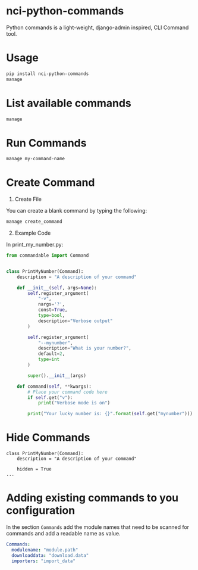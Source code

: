 # nci-python-commands

Python commands is a light-weight, django-admin inspired, CLI Command tool.

# Usage

```sh
pip install nci-python-commands
manage
```

# List available commands
```sh
manage
```

# Run Commands
```sh
manage my-command-name
```

# Create Command

1. Create File

You can create a blank command by typing the following:
```sh
manage create_command
```

2. Example Code

In print_my_number.py:
```python
from commandable import Command


class PrintMyNumber(Command):
    description = "A description of your command"

    def __init__(self, args=None):
        self.register_argument(
            "-v",
            nargs='?',
            const=True,
            type=bool,
            description="Verbose output"
        )

        self.register_argument(
            "--mynumber",
            description="What is your number?",
            default=2,
            type=int
        )

        super().__init__(args)

    def command(self, **kwargs):
        # Place your command code here
        if self.get("v"):
            print("Verbose mode is on")

        print("Your lucky number is: {}".format(self.get("mynumber"))) #Your lucky number is: 2
```

# Hide Commands
```
class PrintMyNumber(Command):
    description = "A description of your command"

    hidden = True
...
```

# Adding existing commands to you configuration

In the section `Commands` add the module names that need to be scanned for commands and add a readable name as value.
```yaml
Commands:
  modulename: "module.path"
  downloaddata: "download.data"
  importers: "import_data"
```




